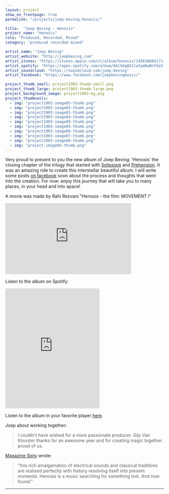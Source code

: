 ```yaml
---
layout: project
show_on_frontpage: true
permalink: "/projects/joep-beving-henosis/"

title:  "Joep Beving - Henosis"
project_name: "Henosis"
role: "Produced, Recorded, Mixed"
category: "produced recorded mixed"

artist_name: "Joep Beving"
artist_website: "http://joepbeving.com"
artist_itunes: "https://itunes.apple.com/nl/album/henosis/1456380841?l=en"
artist_spotify: "https://open.spotify.com/album/6Al9dg8G1lwIq4KwBnTdiG?si=WiZ0FPPqTA-xEeLxuIIBGg"
artist_soundcloud: "https://soundcloud.com/joep-beving"
artist_facebook: "https://www.facebook.com/joepbevingmusic/"

project_thumb_small: project1903-thumb-small.png
project_thumb_large: project1903-thumb-large.png
project_background_image: project1903-bg.png
project_thumbnails:
  - img: "project1903-image03-thumb.png"
  - img: "project1903-image02-thumb.png"
  - img: "project1903-image01-thumb.png"
  - img: "project1903-image04-thumb.png"
  - img: "project1903-image09-thumb.png"
  - img: "project1903-image05-thumb.png"
  - img: "project1903-image06-thumb.png"
  - img: "project1903-image07-thumb.png"
  - img: "project1903-image08-thumb.png"
  - img: "project-imageDG-thumb.png"
---
```


Very proud to present to you the new album of Joep Beving: ‘Henosis’ the closing chapter of the trilogy that started with [Solipsism](http://www.redhouse.nl/projects/joep-beving-solipsism/) and [Prehension](http://www.redhouse.nl/projects/joep-beving-prehension/).
It was an amazing ride to create this interstellar beautiful album. I will write some posts [on facebook](https://www.facebook.com/gijsvankloostermusic/) soon about the process and thoughts that went into the creation. For now: enjoy this journey that will take you to many places, in your head and into space!

A movie was made by Rahi Rezvani "Henosis - the film: MOVEMENT I"

<iframe width="400" height="225" src="https://www.youtube.com/embed/ZhVojkxHW70?rel=0" frameborder="0" allow="accelerometer; autoplay; encrypted-media; gyroscope; picture-in-picture" allowfullscreen></iframe>

Listen to the album on Spotify:
<iframe src="https://open.spotify.com/embed/album/6Al9dg8G1lwIq4KwBnTdiG?si=WiZ0FPPqTA-xEeLxuIIBGg" width="300" height="380" frameborder="0" allowtransparency="true" allow="encrypted-media"></iframe>

Listen to the album in your favorite player [here](https://dg.lnk.to/beving-henosis).

Joep about working together:
<blockquote>
<p>I couldn’t have wished for a more passionate producer. Gijs Van Klooster thanks for an awesome year and for creating magic together. proud of us.</p>
</blockquote>

[Magazine Sixty](http://www.magazinesixty.com/joep-beving-henosis-deutsche-grammophon/?fbclid=IwAR0XLzdISvoiiFnB4woed51Zu4flLumtAUQh2YEdsnoQzao5pkAGsa_mTJE) wrote:
>"this rich amalgamation of electrical sounds and classical traditions are realised perfectly with history resolving itself into present moments. Henosis is a music searching for something lost. And now found."

---
